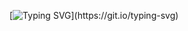 [![Typing SVG](https://readme-typing-svg.demolab.com?font=Ubuntu+Mono&size=48&pause=1000&color=000000&multiline=true&width=750&height=150&lines=Hi%2C+I'm+Arman+%F0%9F%91%8B%F0%9F%8F%BC;Python+and+Java+Enthusiast.)](https://git.io/typing-svg)
